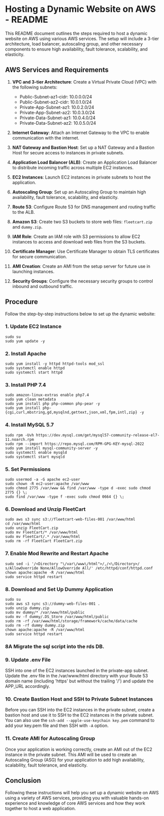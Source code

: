 # Hosting a Dynamic Website on AWS - README

This README document outlines the steps required to host a dynamic website on AWS using various AWS services. The setup will include a 3-tier architecture, load balancer, autoscaling group, and other necessary components to ensure high availability, fault tolerance, scalability, and elasticity.

## AWS Services and Requirements

1. **VPC and 3-tier Architecture**: Create a Virtual Private Cloud (VPC) with the following subnets:
   - Public-Subnet-az1-cidr: 10.0.0.0/24
   - Public-Subnet-az2-cidr: 10.0.1.0/24
   - Private-App-Subnet-az1: 10.0.2.0/24
   - Private-App-Subnet-az2: 10.0.3.0/24
   - Private-Data-Subnet-az1: 10.0.4.0/24
   - Private-Data-Subnet-az2: 10.0.5.0/24

2. **Internet Gateway**: Attach an Internet Gateway to the VPC to enable communication with the internet.

3. **NAT Gateway and Bastion Host**: Set up a NAT Gateway and a Bastion Host for secure access to instances in private subnets.

4. **Application Load Balancer (ALB)**: Create an Application Load Balancer to distribute incoming traffic across multiple EC2 instances.

5. **EC2 Instances**: Launch EC2 instances in private subnets to host the application.

6. **Autoscaling Group**: Set up an Autoscaling Group to maintain high availability, fault tolerance, scalability, and elasticity.

7. **Route 53**: Configure Route 53 for DNS management and routing traffic to the ALB.

8. **Amazon S3**: Create two S3 buckets to store web files: `fleetcart.zip` and `dummy.zip`.

9. **IAM Role**: Create an IAM role with S3 permissions to allow EC2 instances to access and download web files from the S3 buckets.

10. **Certificate Manager**: Use Certificate Manager to obtain TLS certificates for secure communication.

11. **AMI Creation**: Create an AMI from the setup server for future use in launching instances.

12. **Security Groups**: Configure the necessary security groups to control inbound and outbound traffic.

## Procedure

Follow the step-by-step instructions below to set up the dynamic website:

### 1. Update EC2 Instance

```
sudo su
sudo yum update -y
```

### 2. Install Apache

```
sudo yum install -y httpd httpd-tools mod_ssl
sudo systemctl enable httpd
sudo systemctl start httpd
```

### 3. Install PHP 7.4

```
sudo amazon-linux-extras enable php7.4
sudo yum clean metadata
sudo yum install php php-common php-pear -y
sudo yum install php-{cgi,curl,mbstring,gd,mysqlnd,gettext,json,xml,fpm,intl,zip} -y
```

### 4. Install MySQL 5.7

```
sudo rpm -Uvh https://dev.mysql.com/get/mysql57-community-release-el7-11.noarch.rpm
sudo rpm --import https://repo.mysql.com/RPM-GPG-KEY-mysql-2022
sudo yum install mysql-community-server -y
sudo systemctl enable mysqld
sudo systemctl start mysqld
```

### 5. Set Permissions

```
sudo usermod -a -G apache ec2-user
sudo chown -R ec2-user:apache /var/www
sudo chmod 2775 /var/www && find /var/www -type d -exec sudo chmod 2775 {} \;
sudo find /var/www -type f -exec sudo chmod 0664 {} \;
```

### 6. Download and Unzip FleetCart

```
sudo aws s3 sync s3://fleetcart-web-files-001 /var/www/html
cd /var/www/html
sudo unzip FleetCart.zip
sudo mv FleetCart/* /var/www/html 
sudo mv FleetCart/.* /var/www/html
sudo rm -rf FleetCart FleetCart.zip
```

### 7. Enable Mod Rewrite and Restart Apache

```
sudo sed -i '/<Directory "\/var\/www\/html">/,/<\/Directory>/ s/AllowOverride None/AllowOverride All/' /etc/httpd/conf/httpd.conf
chown apache:apache -R /var/www/html 
sudo service httpd restart
```

### 8. Download and Set Up Dummy Application

```
sudo su
sudo aws s3 sync s3://dummy-web-files-001 .
sudo unzip dummy.zip
sudo mv dummy/* /var/www/html/public
sudo mv -f dummy/.DS_Store /var/www/html/public
sudo rm -rf /var/www/html/storage/framework/cache/data/cache
sudo rm -rf dummy dummy.zip
chown apache:apache -R /var/www/html 
sudo service httpd restart
```


### 8A Migrate the sql script into the rds DB.

### 9. Update .env File

SSH into one of the EC2 instances launched in the private-app subnet. Update the .env file in the /var/www/html directory with your Route 53 domain name (including 'https' but without the trailing '/') and update the APP_URL accordingly.

### 10. Create Bastion Host and SSH to Private Subnet Instances

Before you can SSH into the EC2 instances in the private subnet, create a bastion host and use it to SSH to the EC2 instances in the private subnet. You can also use the `ssh-add --apple-use-keychain key.pem` command to add your key.pem file and then SSH with `-A` option.

### 11. Create AMI for Autoscaling Group

Once your application is working correctly, create an AMI out of the EC2 instance in the private subnet. This AMI will be used to create an Autoscaling Group (ASG) for your application to add high availability, scalability, fault tolerance, and elasticity.

## Conclusion

Following these instructions will help you set up a dynamic website on AWS using a variety of AWS services, providing you with valuable hands-on experience and knowledge of core AWS services and how they work together to host a web application.
